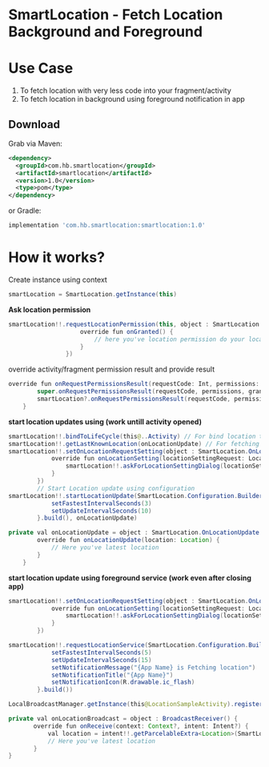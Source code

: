 # SmartLocation - Fetch Location Background and Foreground

# Use Case
1. To fetch location with very less code into your fragment/activity
2. To fetch location in background using foreground notification in app

Download
--------

Grab via Maven:
```xml
<dependency>
  <groupId>com.hb.smartlocation</groupId>
  <artifactId>smartlocation</artifactId>
  <version>1.0</version>
  <type>pom</type>
</dependency>
```
or Gradle:
```groovy
implementation 'com.hb.smartlocation:smartlocation:1.0'
```

# How it works?

Create instance using context

```java
smartLocation = SmartLocation.getInstance(this) 
```

**Ask location permission**
```java
smartLocation!!.requestLocationPermission(this, object : SmartLocation.OnLocationPermission {
                    override fun onGranted() {
                        // here you've location permission do your location stuff here
                    }
                })
```

override activity/fragment permission result and provide result
```java
override fun onRequestPermissionsResult(requestCode: Int, permissions: Array<String>, grantResults: IntArray) {
        super.onRequestPermissionsResult(requestCode, permissions, grantResults)
        smartLocation?.onRequestPermissionsResult(requestCode, permissions, grantResults)
    }
```
**start location updates using (work untill activity opened)**
```java
smartLocation!!.bindToLifeCycle(this@..Activity) // For bind location to activity
smartLocation!!.getLastKnownLocation(onLocationUpdate) // For fetching last known location (optional)
smartLocation!!.setOnLocationRequestSetting(object : SmartLocation.OnLocationSetting { // For location request
            override fun onLocationSetting(locationSettingRequest: LocationSettingsRequest) {
                smartLocation!!.askForLocationSettingDialog(locationSettingRequest, this@...Activity)
            }
        })
        // Start Location update using configuration
smartLocation!!.startLocationUpdate(SmartLocation.Configuration.Builder().apply {
            setFastestIntervalSeconds(3)
            setUpdateIntervalSeconds(10)
        }.build(), onLocationUpdate)
```

```java
private val onLocationUpdate = object : SmartLocation.OnLocationUpdate {
        override fun onLocationUpdate(location: Location) {
            // Here you've latest location
        }
    }
```

**start location update using foreground service (work even after closing app)**

```java
smartLocation!!.setOnLocationRequestSetting(object : SmartLocation.OnLocationSetting {
            override fun onLocationSetting(locationSettingRequest: LocationSettingsRequest) {
                smartLocation!!.askForLocationSettingDialog(locationSettingRequest, this@LocationSampleActivity)
            }
        })

smartLocation!!.requestLocationService(SmartLocation.Configuration.Builder().apply {
            setFastestIntervalSeconds(5)
            setUpdateIntervalSeconds(15)
            setNotificationMessage("{App Name} is Fetching location")
            setNotificationTitle("{App Name}")
            setNotificationIcon(R.drawable.ic_flash)
        }.build())

LocalBroadcastManager.getInstance(this@LocationSampleActivity).registerReceiver(onLocationBroadcast,IntentFilter(SmartLocationService.ACTION_BROADCAST))        
```

 ```java
 private val onLocationBroadcast = object : BroadcastReceiver() {
        override fun onReceive(context: Context?, intent: Intent?) {
            val location = intent!!.getParcelableExtra<Location>(SmartLocationService.EXTRA_LOCATION)
            // Here you've latest location
        }
}
```
    
